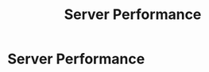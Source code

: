 ﻿---
uid: server-performance
locale: en
title: Server Performance
dnnversion: 09.02.00
related-topics: 
---

# Server Performance
